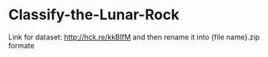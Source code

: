 # Classify-the-Lunar-Rock



Link for dataset: http://hck.re/kkBIfM
and then rename it into {file name}.zip formate
